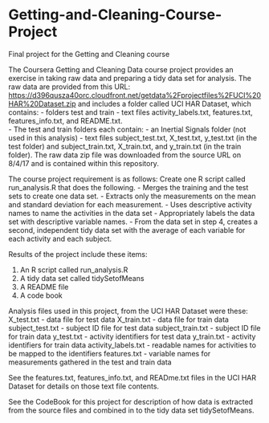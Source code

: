 # Getting-and-Cleaning-Course-Project
Final project for the Getting and Cleaning course 

The Coursera Getting and Cleaning Data course project provides an exercise in taking raw data and preparing a tidy data set for analysis.  The raw data are provided from this URL: https://d396qusza40orc.cloudfront.net/getdata%2Fprojectfiles%2FUCI%20HAR%20Dataset.zip
and includes a folder called UCI HAR Dataset, which contains:
    - folders test and train
    - text files activity_labels.txt, features.txt, features_info.txt, and README.txt.  
    - The test and train folders each contain:
        - an Inertial Signals folder (not used in this analysis)
        - text files subject_test.txt, X_test.txt, y_test.txt (in the test folder) and subject_train.txt, X_train.txt, and y_train.txt (in the train folder).  The raw data zip file was downloaded from the source URL on 8/4/17 and is contained within this repository.

The course project requirement is as follows:
Create one R script called run_analysis.R that does the following.
    - Merges the training and the test sets to create one data set.
    - Extracts only the measurements on the mean and standard deviation for each measurement.
    - Uses descriptive activity names to name the activities in the data set
    - Appropriately labels the data set with descriptive variable names.
    - From the data set in step 4, creates a second, independent tidy data set with the average of each variable for each activity and each   subject.
     
Results of the project include these items:

1.  An R script called run_analysis.R
2.  A tidy data set called tidySetofMeans
3.  A README file
4.  A code book

Analysis files used in this project, from the UCI HAR Dataset were these:
    X_test.txt - data file for test data
    X_train.txt - data file for train data
    subject_test.txt - subject ID file for test data
    subject_train.txt - subject ID file for train data
    y_test.txt - activity identifiers for test data
    y_train.txt - activity identifiers for train data
    activity_labels.txt - readable names for activities to be mapped to the identifiers
    features.txt - variable names for measurements gathered in the test and train data 

See the features.txt, features_info.txt, and READme.txt files in the UCI HAR Dataset for details on those text file contents.

See the CodeBook for this project for description of how data is extracted from the source files and combined in to the tidy data set tidySetofMeans.
